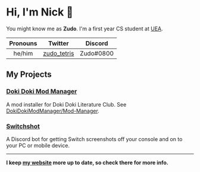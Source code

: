 # Hi, I'm Nick 👋

You might know me as **Zudo**. I'm a first year CS student at [UEA](https://www.uea.ac.uk).

|Pronouns|Twitter|Discord|
|:----:|:----:|:----:|
|he/him|[zudo_tetris](https://twitter.com/zudo_tetris)|Zudo#0800|

## My Projects

### [Doki Doki Mod Manager](https://doki.space)

A mod installer for Doki Doki Literature Club. See [DokiDokiModManager/Mod-Manager](https://github.com/DokiDokiModManager/Mod-Manager).

### [Switchshot](https://switchshot.app)

A Discord bot for getting Switch screenshots off your console and on to your PC or mobile device.

---

**I keep [my website](https://shinomiya.group/) more up to date, so check there for more info.**

<!--
**Niquolas/Niquolas** is a ✨ _special_ ✨ repository because its `README.md` (this file) appears on your GitHub profile.

Here are some ideas to get you started:

- 🔭 I’m currently working on ...
- 🌱 I’m currently learning ...
- 👯 I’m looking to collaborate on ...
- 🤔 I’m looking for help with ...
- 💬 Ask me about ...
- 📫 How to reach me: ...
- 😄 Pronouns: ...
- ⚡ Fun fact: ...
-->
